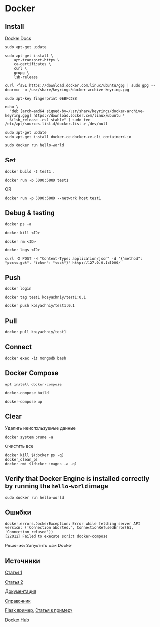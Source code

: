 # Docker
## Install
[Docker Docs](https://docs.docker.com/engine/install/ubuntu/)

```
sudo apt-get update
```

```
sudo apt-get install \
    apt-transport-https \
    ca-certificates \
    curl \
    gnupg \
    lsb-release
```

```
curl -fsSL https://download.docker.com/linux/ubuntu/gpg | sudo gpg --dearmor -o /usr/share/keyrings/docker-archive-keyring.gpg
```

```
sudo apt-key fingerprint 0EBFCD88
```

```
echo \
  "deb [arch=amd64 signed-by=/usr/share/keyrings/docker-archive-keyring.gpg] https://download.docker.com/linux/ubuntu \
  $(lsb_release -cs) stable" | sudo tee /etc/apt/sources.list.d/docker.list > /dev/null
```

```
sudo apt-get update
sudo apt-get install docker-ce docker-ce-cli containerd.io
```

```
sudo docker run hello-world
```

## Set
```
docker build -t test1 .
```

```
docker run -p 5000:5000 test1
```
OR
```
docker run -p 5000:5000 --network host test1
```

## Debug & testing
```
docker ps -a
```

```
docker kill <ID>
```

```
docker rm <ID>
```

```
docker logs <ID>
```

```
curl -X POST -H "Content-Type: application/json" -d '{"method": "posts.get", "token": "test"}' http://127.0.0.1:5000/
```

## Push
```
docker login
```

```
docker tag test1 kosyachniy/test1:0.1
```

```
docker push kosyachniy/test1:0.1
```

## Pull
```
docker pull kosyachniy/test1
```

## Connect
```
docker exec -it mongodb bash
```

## Docker Compose
```
apt install docker-compose
```

```
docker-compose build
```

```
docker-compose up
```

## Clear
Удалить неиспользуемые данные
```
docker system prune -a
```

Очистить всё
```
docker kill $(docker ps -q)
docker_clean_ps
docker rmi $(docker images -a -q)
```

## Verify that Docker Engine is installed correctly by running the ` hello-world ` image
```
sudo docker run hello-world
```

## Ошибки
```
docker.errors.DockerException: Error while fetching server API version: ('Connection aborted.', ConnectionRefusedError(61, 'Connection refused'))
[22012] Failed to execute script docker-compose
```

Решение: Запустить сам Docker

## Источники
[Статья 1](https://tproger.ru/translations/how-to-start-using-docker/)

[Статья 2](https://habr.com/ru/post/448094/)

[Документация](https://docs.docker.com/engine/install/ubuntu/)

[Справочник](https://dker.ru/docs/docker-engine/engine-reference/dockerfile-reference/)

[Flask пример](https://github.com/testdrivenio/flask-on-docker/blob/master/services/web/Dockerfile), [Статья к примеру](https://testdriven.io/blog/dockerizing-flask-with-postgres-gunicorn-and-nginx/)

[Docker Hub](https://hub.docker.com/)